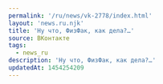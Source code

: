```yaml
---
permalink: '/ru/news/vk-2778/index.html'
layout: 'news.ru.njk'
title: 'Ну что, ФизФак, как дела?…'
source: ВКонтакте
tags:
  - news_ru
description: 'Ну что, ФизФак, как дела?…'
updatedAt: 1454254209
---
```

